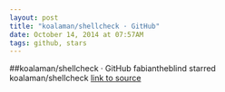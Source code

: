 ```yaml
---
layout: post
title: "koalaman/shellcheck · GitHub"
date: October 14, 2014 at 07:57AM
tags: github, stars
---
```

##koalaman/shellcheck · GitHub
fabiantheblind starred koalaman/shellcheck
[link to source](http://ift.tt/1jzfyDt) 
